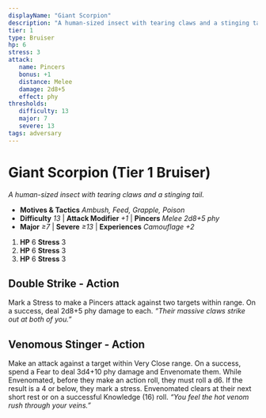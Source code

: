 ```yaml
---
displayName: "Giant Scorpion"
description: "A human-sized insect with tearing claws and a stinging tail."
tier: 1
type: Bruiser
hp: 6
stress: 3
attack:
   name: Pincers
   bonus: +1
   distance: Melee
   damage: 2d8+5
   effect: phy
thresholds:
   difficulty: 13
   major: 7
   severe: 13
tags: adversary
---
```

# Giant Scorpion (Tier 1 Bruiser)
_A human-sized insect with tearing claws and a stinging tail._

- **Motives & Tactics** _Ambush, Feed, Grapple, Poison_
- **Difficulty** _13_ | **Attack Modifier** _+1_ | **Pincers** _Melee 2d8+5 phy_
- **Major** _≥7_ | **Severe** _≥13_ | **Experiences** _Camouflage +2_

1. **HP** 6
   **Stress** 3
2. **HP** 6
   **Stress** 3
3. **HP** 6
   **Stress** 3

## Double Strike - Action
Mark a Stress to make a Pincers attack against two targets within range. On a success, deal 2d8+5 phy damage to each. _“Their massive claws strike out at both of you.”_

## Venomous Stinger - Action
Make an attack against a target within Very Close range. On a success, spend a Fear to deal 3d4+10 phy damage and Envenomate them. While Envenomated, before they make an action roll, they must roll a d6. If the result is a 4 or below, they mark a stress. Envenomated clears at their next short rest or on a successful Knowledge (16) roll. _“You feel the hot venom rush through your veins.”_
